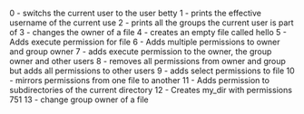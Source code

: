 0 - switchs the current user to the user betty
1 - prints the effective username of the current use
2 - prints all the groups the current user is part of
3 - changes the owner of a file
4 - creates an empty file called hello
5 - Adds execute permission for file
6 - Adds multiple permissions to owner and group owner
7 - adds execute permission to the owner, the group owner and other users
8 - removes all permissions from owner and group but adds all permissions to other users
9 - adds select permissions to file
10 - mirrors permissions from one file to another
11 - Adds permission to subdirectories of the current directory
12 - Creates my_dir with permissions 751
13 - change group owner of a file
